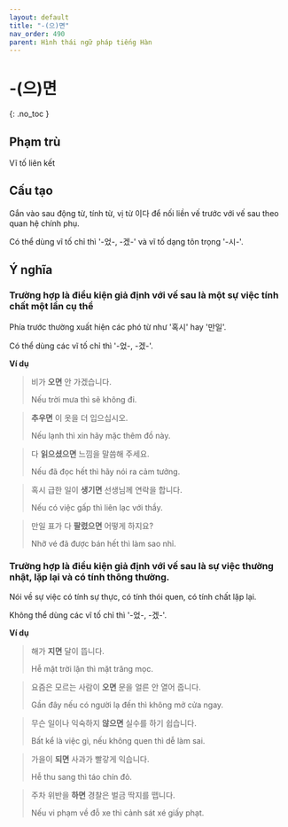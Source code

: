 ```yaml
---
layout: default
title: "-(으)면"
nav_order: 490
parent: Hình thái ngữ pháp tiếng Hàn
---
```


# -(으)면
{: .no_toc }

## Phạm trù

Vĩ tố liên kết

## Cấu tạo

Gắn vào sau động từ, tính từ, vị từ 이다 để nối liền vế trước với vế sau theo quan hệ chính phụ.

Có thể dùng vĩ tố chỉ thì '-었-, -겠-' và vĩ tố dạng tôn trọng '-시-'.

## Ý nghĩa

### Trường hợp là điều kiện giả định với vế sau là một sự việc tính chất một lần cụ thể

Phía trước thường xuất hiện các phó từ như '혹시' hay '만일'.

Có thể dùng các vĩ tố chỉ thì '-었-, -겠-'.

**Ví dụ**

> 비가 **오면** 안 가겠습니다.
>
> Nếu trời mưa thì sẽ không đi.

> **추우면** 이 옷을 더 입으십시오.
>
> Nếu lạnh thì xin hãy mặc thêm đồ này.

> 다 **읽으셨으면** 느낌을 말씀해 주세요.
>
> Nếu đã đọc hết thì hãy nói ra cảm tưởng.

> 혹시 급한 일이 **생기면** 선생님께 연락을 합니다.
>
> Nếu có việc gấp thì liên lạc với thầy.

> 만일 표가 다 **팔렸으면** 어떻게 하지요?
>
> Nhỡ vé đã được bán hết thì làm sao nhỉ.

### Trường hợp là điều kiện giả định với vế sau là sự việc thường nhật, lặp lại và có tính thông thường.

Nói về sự việc có tính sự thực, có tính thói quen, có tính chất lặp lại.

Không thể dùng các vĩ tố chỉ thì '-었-, -겠-'.

**Ví dụ**

> 해가 **지면** 달이 뜹니다.
>
> Hễ mặt trời lặn thì mặt trăng mọc.

> 요즘은 모르는 사람이 **오면** 문을 얼른 안 열어 줍니다.
>
> Gần đây nếu có người lạ đến thì không mở cửa ngay.

> 무슨 일이나 익숙하지 **않으면** 실수를 하기 쉽습니다.
>
> Bất kể là việc gì, nếu không quen thì dễ làm sai.

> 가을이 **되면** 사과가 빨갛게 익습니다.
>
> Hễ thu sang thì táo chín đỏ.

> 주차 위반을 **하면** 경찰은 벌금 딱지를 뗍니다.
>
> Nếu vi phạm về đỗ xe thì cảnh sát xé giấy phạt.